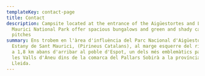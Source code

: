 ```yaml
---
templateKey: contact-page
title: Contact
description: Campsite located at the entrance of the Aigüestortes and Lake Sant
  Maurici National Park offer spacious bungalows and green and shady camping
  pitches
summary: Ens trobem en l'àrea d'influència del Parc Nacional d'Aigüestortes i
  Estany de Sant Maurici, (Pirineus Catalans), al marge esquerre del riu Escrita
  a 1,8 km abans d'arribar al poble d'Espot, un dels més emblemàtics paratges de
  les Valls d'Àneu dins de la comarca del Pallars Sobirà a la província de
  Lleida.
---
```


